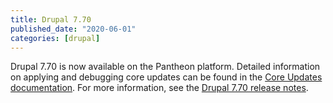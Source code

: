 ```yaml
---
title: Drupal 7.70
published_date: "2020-06-01"
categories: [drupal]
---
```

Drupal 7.70 is now available on the Pantheon platform. Detailed information on applying and debugging core updates can be found in the [Core Updates documentation](/core-updates). For more information, see the [Drupal 7.70 release notes](https://www.drupal.org/project/drupal/releases/7.70).

